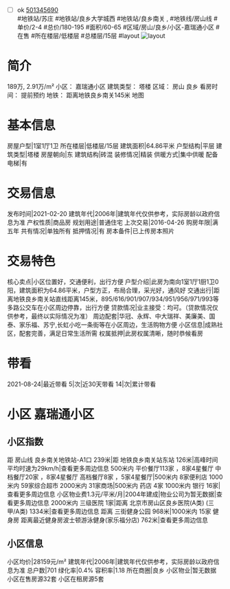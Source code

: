 - [ ] ok [501345690](https://bj.5i5j.com/ershoufang/501345690.html)  
 #地铁站/苏庄 #地铁站/良乡大学城西 #地铁站/良乡南关 ,  #地铁线/房山线
#单价/2-4 #总价/180-195 #面积/60-65   #区域/房山/良乡/小区-嘉瑞通小区 #在售 #所在楼层/低楼层 #总楼层/15层 #layout 
![layout](http://image2a.5i5j.com/bdir/layout/120826.jpg_P5.jpg) 
# 简介 
 189万,  2.91万/m² 
小区： 嘉瑞通小区
建筑类型： 塔楼
区域： 房山 良乡
看房时间： 提前预约
地铁： 距离地铁良乡南关145米 地图
# 基本信息 
 房屋户型|1室1厅1卫
所在楼层|低楼层/15层
建筑面积|64.86平米
户型结构|平层
建筑类型|塔楼
房屋朝向|东
建筑结构|砖混
装修情况|精装
供暖方式|集中供暖
配备电梯|有
# 交易信息 
 发布时间|2021-02-20
建筑年代|2006年|建筑年代仅供参考，实际房龄以政府信息为准
产权性质|商品房
规划用途|普通住宅
上次交易|2016-04-26
购房年限|满五年
共有情况|单独所有
抵押情况|有
房本备件|已上传房本照片
# 交易特色 
 核心卖点|小区位置好，交通便利，出行方便
户型介绍|此房为南向1室1厅1厨1卫0阳，建筑面积为64.86平米，户型方正，布局合理，采光好，通风好
交通出行|距离地铁良乡南关站直线距离145米，895/616/901/907/934/951/956/971/993等多路公交车在小区周边停靠，出行方便
贷款情况|业主接受：均可。（贷款情况仅供参考，最终以实际情况为准）
周边配套|华冠、永辉、中大瑞祥、美廉美、国泰、家乐福、苏宁,长虹小吃一条街等在小区周边，生活购物方便
小区信息|成熟社区，配套完善，满足日常生活所需
权属抵押|此房权属清晰，随时恭候看房
# 带看 
 2021-08-24|最近带看	 5|次|近30天带看	 14|次|累计带看
# 小区 嘉瑞通小区
## 小区指数 
 距 房山线 良乡南关地铁站-A1口 239米|距 地铁良乡南关站东站 126米|高峰时间平均时速为29km/h|查看更多周边信息
500米内 平价餐厅113家 ，8家4星餐厅
中档餐厅20家 ，8家4星餐厅
高档餐厅8家 ，5家4星餐厅|500米内 8家便利店
1000米内 59家综合超市
2000米内 31家商场|500米内 药店 4家
1000米内 银行 16家|查看更多周边信息
小区物业费1.3元/平米/月|2004年建成|物业公司为暂无数据|查看更多周边信息
2000米内 三级医院 1家|距离 北京市房山区良乡医院(A类) (三甲/A类) 1334米|查看更多周边信息
距离 三街健身公园 968米|1000米内 15家 健身房
距离最近健身房波士顿游泳健身(家乐福分店) 762米|查看更多周边信息
## 小区信息 
 小区均价|28159元/m²
建筑年代|2006年|建筑年代仅供参考，实际房龄以政府信息为准
总户数|701
绿化率|0.4%
容积率|1.18
所在商圈|良乡
小区物业|暂无数据
小区在售房源32套
小区在租房源5套
